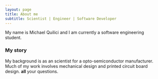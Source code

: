 ```yaml
---
layout: page
title: About me
subtitle: Scientist | Engineer | Software Developer
---
```


My name is Michael Quilici and I am currently a software engineering student.

### My story

My background is as an scientist for a opto-semiconductor manufacturer. Much of my work involves mechanical design and printed circuit board design.
**all** your questions.

